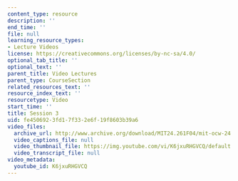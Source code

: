 ```yaml
---
content_type: resource
description: ''
end_time: ''
file: null
learning_resource_types:
- Lecture Videos
license: https://creativecommons.org/licenses/by-nc-sa/4.0/
optional_tab_title: ''
optional_text: ''
parent_title: Video Lectures
parent_type: CourseSection
related_resources_text: ''
resource_index_text: ''
resourcetype: Video
start_time: ''
title: Session 3
uid: fe450692-3fd1-7f33-2e6f-19f8603b39a6
video_files:
  archive_url: http://www.archive.org/download/MIT24.261F04/mit-ocw-24.261-singer-22nov2004-220k.mp4
  video_captions_file: null
  video_thumbnail_file: https://img.youtube.com/vi/K6jxuRHGVCQ/default.jpg
  video_transcript_file: null
video_metadata:
  youtube_id: K6jxuRHGVCQ
---
```

